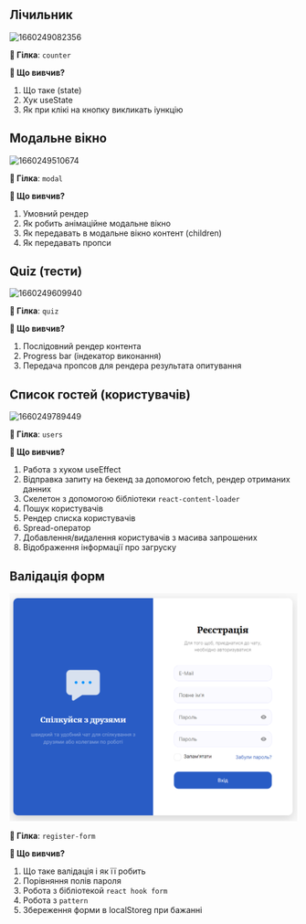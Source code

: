 ## Лічильник

![1660249082356](https://user-images.githubusercontent.com/12086860/184235207-2d20299a-0b9a-40e6-acf7-be582f6ecbfe.png)

**🌿 Гілка**: `counter`

**👀 Що вивчив?**

1. Що таке (state)
2. Хук useState
3. Як при клікі на кнопку викликать іункцію

## Модальне вікно

![1660249510674](https://user-images.githubusercontent.com/12086860/184235807-bfb5d74b-68dc-4903-8b15-e18f6427fcc2.png)

**🌿 Гілка**: `modal`

**👀 Що вивчив?**

1. Умовний рендер
2. Як робить анімаційне модальне вікно
3. Як передавать в модальне вікно контент (children)
4. Як передавать пропси

## Quiz (тести)

![1660249609940](https://user-images.githubusercontent.com/12086860/184236063-9f807f93-f6a4-4577-9a12-443ff1d3fd43.png)

**🌿 Гілка**: `quiz`

**👀 Що вивчив?**

1. Послідовний рендер контента
2. Progress bar (індекатор виконання)
3. Передача пропсов для рендера результата опитування

## Список гостей (користувачів)

![1660249789449](https://user-images.githubusercontent.com/12086860/184236601-2c8d94bf-105c-4b48-982c-65a6ed4f8c51.png)

**🌿 Гілка**: `users`

**👀 Що вивчив?**

1. Работа з хуком useEffect
2. Відправка запиту на бекенд за допомогою fetch, рендер отриманих данних
3. Скелетон з допомогою бібліотеки `react-content-loader`
4. Пошук користувачів
5. Рендер списка користувачів
6. Spread-оператор
7. Добавлення/видалення користувачів з масива запрошених
8. Відображення інформації про загруску

## Валідація форм

![logo](./assets/img/react-form.png)

**🌿 Гілка**: `register-form`

**👀 Що вивчив?**

1. Що таке валідація і як її робить
2. Порівняння полів пароля
3. Робота з бібліотекой `react hook form`
4. Робота з `pattern`
5. Збереження форми в localStoreg при бажанні
